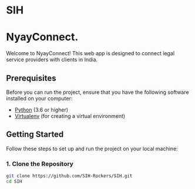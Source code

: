 # SIH
# NyayConnect.

Welcome to NyayConnect! This web app is designed to connect legal service providers with clients in India.

## Prerequisites

Before you can run the project, ensure that you have the following software installed on your computer:

- [Python](https://www.python.org/) (3.6 or higher)
- [Virtualenv](https://pypi.org/project/virtualenv/) (for creating a virtual environment)

## Getting Started

Follow these steps to set up and run the project on your local machine:

### 1. Clone the Repository

```bash
git clone https://github.com/SIH-Rockers/SIH.git
cd SIH

